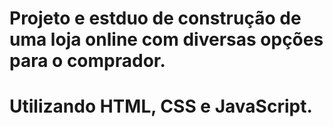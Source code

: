 # Projeto e estduo de construção de uma loja online com diversas opções para o comprador.
# Utilizando HTML, CSS e JavaScript.
